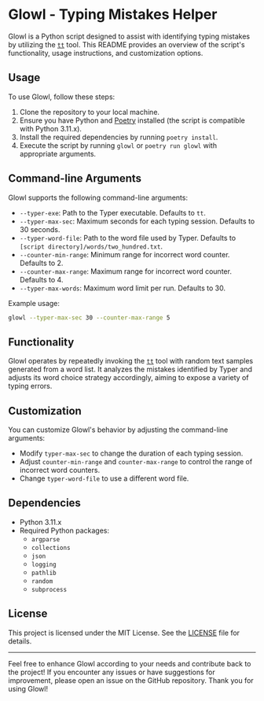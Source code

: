 # Glowl - Typing Mistakes Helper

Glowl is a Python script designed to assist with identifying typing mistakes by utilizing the [`tt`](https://github.com/lemnos/tt) tool. This README provides an overview of the script's functionality, usage instructions, and customization options.

## Usage

To use Glowl, follow these steps:

1. Clone the repository to your local machine.
2. Ensure you have Python and [Poetry](https://python-poetry.org) installed (the script is compatible with Python 3.11.x).
3. Install the required dependencies by running `poetry install`.
4. Execute the script by running `glowl` or `poetry run glowl` with appropriate arguments.

## Command-line Arguments

Glowl supports the following command-line arguments:

- `--typer-exe`: Path to the Typer executable. Defaults to `tt`.
- `--typer-max-sec`: Maximum seconds for each typing session. Defaults to 30 seconds.
- `--typer-word-file`: Path to the word file used by Typer. Defaults to `[script directory]/words/two_hundred.txt`.
- `--counter-min-range`: Minimum range for incorrect word counter. Defaults to 2.
- `--counter-max-range`: Maximum range for incorrect word counter. Defaults to 4.
- `--typer-max-words`: Maximum word limit per run. Defaults to 30.

Example usage:

```bash
glowl --typer-max-sec 30 --counter-max-range 5
```

## Functionality

Glowl operates by repeatedly invoking the [`tt`](https://github.com/lemnos/tt) tool with random text samples generated from a word list. It analyzes the mistakes identified by Typer and adjusts its word choice strategy accordingly, aiming to expose a variety of typing errors.

## Customization

You can customize Glowl's behavior by adjusting the command-line arguments:

- Modify `typer-max-sec` to change the duration of each typing session.
- Adjust `counter-min-range` and `counter-max-range` to control the range of incorrect word counters.
- Change `typer-word-file` to use a different word file.

## Dependencies

- Python 3.11.x
- Required Python packages:
  - `argparse`
  - `collections`
  - `json`
  - `logging`
  - `pathlib`
  - `random`
  - `subprocess`

## License
This project is licensed under the MIT License. See the [LICENSE](LICENSE) file for details.

---

Feel free to enhance Glowl according to your needs and contribute back to the project! If you encounter any issues or have suggestions for improvement, please open an issue on the GitHub repository. Thank you for using Glowl!
